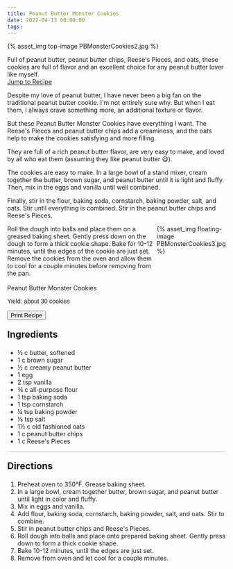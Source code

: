 ```yaml
---
title: Peanut Butter Monster Cookies
date: 2022-04-13 00:00:00
tags:
---
```


{% asset_img top-image PBMonsterCookies2.jpg %}
<div class="post-body">
Full of peanut butter, peanut butter chips, Reese's Pieces, and oats, these cookies are full of flavor and an excellent choice for any peanut butter lover like myself. 
<br>
<!--more-->

<a class="jump-to-recipe-btn" href="#recipejump"> 
    Jump to Recipe
</a>

Despite my love of peanut butter, I have never been a big fan on the traditional peanut butter cookie. I'm not entirely sure why. But when I eat them, I always crave something more, an additional texture or flavor. 

But these Peanut Butter Monster Cookies have everything I want. The Reese's Pieces and peanut butter chips add a creaminess, and the oats help to make the cookies satisfying and more filling. 

They are full of a rich peanut butter flavor, are very easy to make, and loved by all who eat them (assuming they like peanut butter 😋). 

The cookies are easy to make. 
In a large bowl of a stand mixer, cream together the butter, brown sugar, and peanut butter until it is light and fluffy. Then, mix in the eggs and vanilla until well combined. 

Finally, stir in the flour, baking soda, cornstarch, baking powder, salt, and oats. Stir until everything is combined. Stir in the peanut butter chips and Reese's Pieces. 

<div style="display: flex;">
Roll the dough into balls and place them on a greased baking sheet. Gently press down on the dough to form a thick cookie shape. Bake for 10-12 minutes, until the edges of the cookie are just set. Remove the cookies from the oven and allow them to cool for a couple minutes before removing from the pan. 
<div>
    {% asset_img floating-image PBMonsterCookies3.jpg %}
</div>
</div>

<br>
</div>

<div id="recipejump"></div>
<div id="recipe">
    <div class="recipe-box">
        <div class="recipe-title-box">
            <div>
                <div class="recipe-title-box-title">
                    <div class="recipe-title-box-header">Peanut Butter Monster Cookies</div>
                </div>
                <p class="recipe-title-box-title" style="font-family: Arial;">Yield: about 30 cookies</p>
            </div>
            <!-- {% asset_img recipe-title-box-img PBMonsterCookies2.jpg %} -->
            <button class="print-recipe"
                    type="button"
                    onclick="printDIV('recipe')" >
                Print Recipe
            </button>
        </div>
        <p style="font-size:150%;"><b>Ingredients</b></p>
        <ul class="post-body">
                <li>½ c butter, softened</li>
                <li>1 c brown sugar</li>
                <li>½ c creamy peanut butter</li>
                <li>1 egg</li>
                <li>2 tsp vanilla</li>
                <li>¾ c all-purpose flour</li>
                <li>1 tsp baking soda</li>
                <li>1 tsp cornstarch</li>
                <li>¼ tsp baking powder</li>
                <li>⅛ tsp salt</li>
                <li>1½ c old fashioned oats</li>
                <li>1 c peanut butter chips</li>
                <li>1 c Reese's Pieces</li>
        </ul>
        <hr style="height:1px;background-color:rgb(189, 189, 189) ">
        <p style="font-size:150%;"><b>Directions</b></p>
        <ol class="post-body">
            <li>Preheat oven to 350°F. Grease baking sheet.</li>
            <li>In a large bowl, cream together butter, brown sugar, and peanut butter until light in color and fluffy.</li>
            <li>Mix in eggs and vanilla.</li>
            <li>Add flour, baking soda, cornstarch, baking powder, salt, and oats. Stir to combine.</li>
            <li>Stir in peanut butter chips and Reese's Pieces.</li>
            <li>Roll dough into balls and place onto prepared baking sheet. Gently press down to form a thick cookie shape.</li>
            <li>Bake 10-12 minutes, until the edges are just set.</li>
            <li>Remove from oven and let cool for a couple minutes.</li>
        </ol> 
    </div>
</div>

<br>
